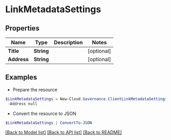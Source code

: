 # LinkMetadataSettings
## Properties

Name | Type | Description | Notes
------------ | ------------- | ------------- | -------------
**Title** | **String** |  | [optional] 
**Address** | **String** |  | [optional] 

## Examples

- Prepare the resource
```powershell
$LinkMetadataSettings = New-Cloud.Governance.ClientLinkMetadataSettings  -Title null `
 -Address null
```

- Convert the resource to JSON
```powershell
$LinkMetadataSettings | ConvertTo-JSON
```

[[Back to Model list]](../README.md#documentation-for-models) [[Back to API list]](../README.md#documentation-for-api-endpoints) [[Back to README]](../README.md)

